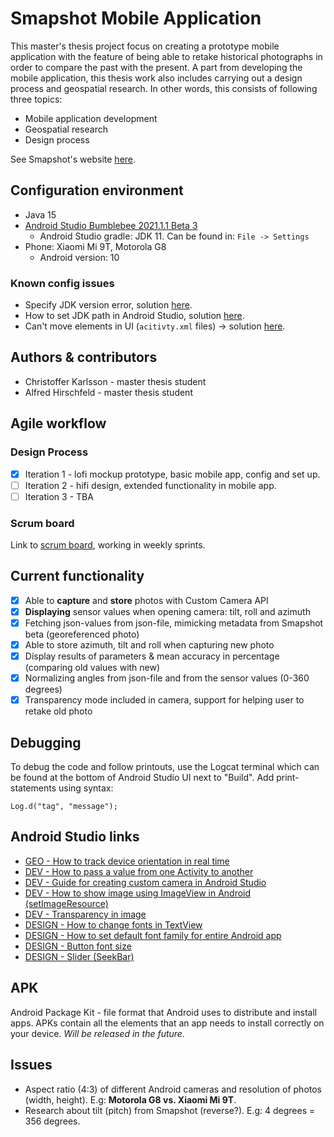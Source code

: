 # Smapshot Mobile Application
This master's thesis project focus on creating a prototype mobile application with the feature of being able to retake historical photographs in order to compare the past with the present. A part from developing the mobile application, this thesis work also includes carrying out a design process and geospatial research. In other words, this consists of following three topics:
- Mobile application development
- Geospatial research
- Design process

See Smapshot's website [here](https://smapshot.heig-vd.ch/).

## Configuration environment

* Java 15
* [Android Studio Bumblebee 2021.1.1 Beta 3](https://developer.android.com/studio/preview/index.html)
  * Android Studio gradle: JDK 11. Can be found in: ```File -> Settings```
* Phone: Xiaomi Mi 9T, Motorola G8
  * Android version: 10

### Known config issues
* Specify JDK version error, solution [here](https://www.py4u.net/discuss/604849).
* How to set JDK path in Android Studio, solution [here](https://stackoverflow.com/questions/68120382/how-to-set-java-jdk-path-in-android-studio-arctic-fox).
* Can't move elements in UI (```acitivty.xml``` files) -> solution [here](https://stackoverflow.com/questions/54366352/cant-move-any-elements-in-android-studio-for-relativelayout).

## Authors & contributors
* Christoffer Karlsson - master thesis student
* Alfred Hirschfeld - master thesis student

## Agile workflow

### Design Process
- [X] Iteration 1 - lofi mockup prototype, basic mobile app, config and set up.
- [ ] Iteration 2 - hifi design, extended functionality in mobile app.
- [ ] Iteration 3 - TBA

### Scrum board
Link to [scrum board](https://miro.com/app/board/o9J_lxMVwzM=/), working in weekly sprints.

## Current functionality
- [X] Able to **capture** and **store** photos with Custom Camera API
- [X] **Displaying** sensor values when opening camera: tilt, roll and azimuth
- [X] Fetching json-values from json-file, mimicking metadata from Smapshot beta (georeferenced photo)
- [X] Able to store azimuth, tilt and roll when capturing new photo
- [X] Display results of parameters & mean accuracy in percentage (comparing old values with new)
- [X] Normalizing angles from json-file and from the sensor values (0-360 degrees)
- [X] Transparency mode included in camera, support for helping user to retake old photo

## Debugging
To debug the code and follow printouts, use the Logcat terminal which can be found at the bottom of Android Studio UI next to "Build". Add print-statements using syntax: 

```Log.d("tag", "message");```

## Android Studio links
* [GEO - How to track device orientation in real time](https://stackoverflow.com/questions/63442812/how-to-make-an-android-class-in-java-that-returns-device-angle?noredirect=1&lq=1)
* [DEV - How to pass a value from one Activity to another](https://stackoverflow.com/questions/3510649/how-to-pass-a-value-from-one-activity-to-another-in-android)
* [DEV - Guide for creating custom camera in Android Studio](https://www.youtube.com/watch?v=_wZvds9CfuE&t=16s)
* [DEV - How to show image using ImageView in Android (setImageResource)](https://stackoverflow.com/questions/8051069/how-to-show-image-using-imageview-in-android)
* [DEV - Transparency in image](https://stackoverflow.com/questions/5078041/how-can-i-make-an-image-transparent-on-android)
* [DESIGN - How to change fonts in TextView](https://stackoverflow.com/questions/2888508/how-to-change-the-font-on-the-textview)
* [DESIGN - How to set default font family for entire Android app](https://stackoverflow.com/questions/16404820/how-to-set-default-font-family-for-entire-android-app)
* [DESIGN - Button font size](https://stackoverflow.com/questions/2823808/android-button-font-size)
* [DESIGN - Slider (SeekBar)](https://stackoverflow.com/questions/8629535/implementing-a-slider-seekbar-in-android)

## APK
Android Package Kit - file format that Android uses to distribute and install apps. APKs contain all the elements that an app needs to install correctly on your device. *Will be released in the future.* 

## Issues
* Aspect ratio (4:3) of different Android cameras and resolution of photos (width, height). E.g: **Motorola G8 vs. Xiaomi Mi 9T**.
* Research about tilt (pitch) from Smapshot (reverse?). E.g: 4 degrees = 356 degrees. 
